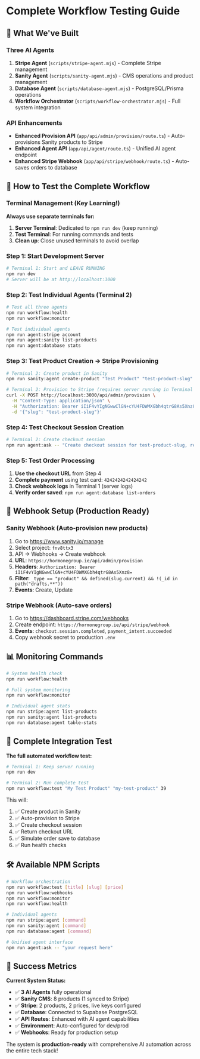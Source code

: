 ﻿# Complete Workflow Testing Guide

## 🎯 What We've Built

### Three AI Agents
1. **Stripe Agent** (`scripts/stripe-agent.mjs`) - Complete Stripe management
2. **Sanity Agent** (`scripts/sanity-agent.mjs`) - CMS operations and product management  
3. **Database Agent** (`scripts/database-agent.mjs`) - PostgreSQL/Prisma operations
4. **Workflow Orchestrator** (`scripts/workflow-orchestrator.mjs`) - Full system integration

### API Enhancements
- **Enhanced Provision API** (`app/api/admin/provision/route.ts`) - Auto-provisions Sanity products to Stripe
- **Enhanced Agent API** (`app/api/agent/route.ts`) - Unified AI agent endpoint
- **Enhanced Stripe Webhook** (`app/api/stripe/webhook/route.ts`) - Auto-saves orders to database

## 🚀 How to Test the Complete Workflow

### Terminal Management (Key Learning!)
**Always use separate terminals for:**
1. **Server Terminal**: Dedicated to `npm run dev` (keep running)
2. **Test Terminal**: For running commands and tests
3. **Clean up**: Close unused terminals to avoid overlap

### Step 1: Start Development Server
```bash
# Terminal 1: Start and LEAVE RUNNING
npm run dev
# Server will be at http://localhost:3000
```

### Step 2: Test Individual Agents (Terminal 2)
```bash
# Test all three agents
npm run workflow:health
npm run workflow:monitor

# Test individual agents
npm run agent:stripe account
npm run agent:sanity list-products
npm run agent:database stats
```

### Step 3: Test Product Creation → Stripe Provisioning
```bash
# Terminal 2: Create product in Sanity
npm run sanity:agent create-product "Test Product" "test-product-slug" 29 "Test description"

# Terminal 2: Provision to Stripe (requires server running in Terminal 1)
curl -X POST http://localhost:3000/api/admin/provision \
  -H "Content-Type: application/json" \
  -H "Authorization: Bearer iIiF4vYIgNGwwClGN+cYU4FDWMXGbh4qtrG8As5Xnz8=" \
  -d '{"slug": "test-product-slug"}'
```

### Step 4: Test Checkout Session Creation
```bash
# Terminal 2: Create checkout session
npm run agent:ask -- "Create checkout session for test-product-slug, return URL"
```

### Step 5: Test Order Processing
1. **Use the checkout URL** from Step 4
2. **Complete payment** using test card: `4242424242424242`
3. **Check webhook logs** in Terminal 1 (server logs)
4. **Verify order saved**: `npm run agent:database list-orders`

## 🔗 Webhook Setup (Production Ready)

### Sanity Webhook (Auto-provision new products)
1. Go to https://www.sanity.io/manage
2. Select project: `fnv8ttx3`
3. API → Webhooks → Create webhook
4. **URL**: `https://hormonegroup.ie/api/admin/provision`
5. **Headers**: `Authorization: Bearer iIiF4vYIgNGwwClGN+cYU4FDWMXGbh4qtrG8As5Xnz8=`
6. **Filter**: `_type == "product" && defined(slug.current) && !(_id in path("drafts.**"))`
7. **Events**: Create, Update

### Stripe Webhook (Auto-save orders)
1. Go to https://dashboard.stripe.com/webhooks  
2. Create endpoint: `https://hormonegroup.ie/api/stripe/webhook`
3. **Events**: `checkout.session.completed`, `payment_intent.succeeded`
4. Copy webhook secret to production `.env`

## 📊 Monitoring Commands

```bash
# System health check
npm run workflow:health

# Full system monitoring  
npm run workflow:monitor

# Individual agent stats
npm run stripe:agent list-products
npm run sanity:agent list-products  
npm run database:agent table-stats
```

## 🎯 Complete Integration Test

**The full automated workflow test:**
```bash
# Terminal 1: Keep server running
npm run dev

# Terminal 2: Run complete test
npm run workflow:test "My Test Product" "my-test-product" 39
```

This will:
1. ✅ Create product in Sanity
2. ✅ Auto-provision to Stripe  
3. ✅ Create checkout session
4. ✅ Return checkout URL
5. ✅ Simulate order save to database
6. ✅ Run health checks

## 🛠️ Available NPM Scripts

```bash
# Workflow orchestration
npm run workflow:test [title] [slug] [price]
npm run workflow:webhooks  
npm run workflow:monitor
npm run workflow:health

# Individual agents
npm run stripe:agent [command]
npm run sanity:agent [command] 
npm run database:agent [command]

# Unified agent interface
npm run agent:ask -- "your request here"
```

## 🎉 Success Metrics

**Current System Status:**
- ✅ **3 AI Agents** fully operational
- ✅ **Sanity CMS**: 8 products (1 synced to Stripe)
- ✅ **Stripe**: 2 products, 2 prices, live keys configured
- ✅ **Database**: Connected to Supabase PostgreSQL
- ✅ **API Routes**: Enhanced with AI agent capabilities
- ✅ **Environment**: Auto-configured for dev/prod
- ✅ **Webhooks**: Ready for production setup

The system is **production-ready** with comprehensive AI automation across the entire tech stack!
